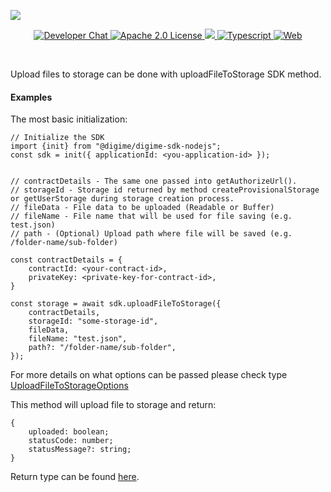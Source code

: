 ![](https://securedownloads.digi.me/partners/digime/SDKReadmeBanner.png)
<p align="center">
    <a href="https://developers.digi.me/slack/join">
        <img src="https://img.shields.io/badge/chat-slack-blueviolet.svg" alt="Developer Chat">
    </a>
    <a href="LICENSE">
        <img src="https://img.shields.io/badge/license-apache 2.0-blue.svg" alt="Apache 2.0 License">
    </a>
    <a href="#">
    	<img src="https://img.shields.io/badge/build-passing-brightgreen.svg">
    </a>
    <a href="https://www.typescriptlang.org/">
        <img src="https://img.shields.io/badge/language-typescript-ff69b4.svg" alt="Typescript">
    </a>
    <a href="https://developers.digi.me/">
        <img src="https://img.shields.io/badge/web-digi.me-red.svg" alt="Web">
    </a>
</p>

<br>

Upload files to storage can be done with uploadFileToStorage SDK method.

#### Examples
The most basic initialization:

```
// Initialize the SDK
import {init} from "@digime/digime-sdk-nodejs";
const sdk = init({ applicationId: <you-application-id> });


// contractDetails - The same one passed into getAuthorizeUrl().
// storageId - Storage id returned by method createProvisionalStorage or getUserStorage during storage creation process.
// fileData - File data to be uploaded (Readable or Buffer)
// fileName - File name that will be used for file saving (e.g. test.json)
// path - (Optional) Upload path where file will be saved (e.g. /folder-name/sub-folder)

const contractDetails = {
    contractId: <your-contract-id>,
    privateKey: <private-key-for-contract-id>,
}

const storage = await sdk.uploadFileToStorage({
    contractDetails,
    storageId: "some-storage-id",
    fileData,
    fileName: "test.json",
    path?: "/folder-name/sub-folder",
});

```

For more details on what options can be passed please check type [UploadFileToStorageOptions](../../../interfaces/Types.UploadFileToStorageOptions.html)

This method will upload file to storage and return:

```
{
    uploaded: boolean;
    statusCode: number;
    statusMessage?: string;
}

```

Return type can be found [here](../../../interfaces/Types.UploadFileToStorageResponse.html).
